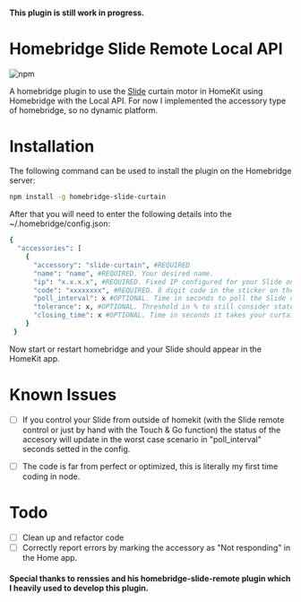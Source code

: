 #### This plugin is still work in progress.

# Homebridge Slide Remote Local API

![npm](https://img.shields.io/npm/v/homebridge-slide-remote)

A homebridge plugin to use the [Slide](https://slide.store) curtain motor in HomeKit using Homebridge with the Local API. For now I
implemented the accessory type of homebridge, so no dynamic platform.

# Installation

The following command can be used to install the plugin on the Homebridge server:

```bash
npm install -g homebridge-slide-curtain
```

After that you will need to enter the following details into the ~/.homebridge/config.json:

```bash
{
  "accessories": [
    {
      "accessory": "slide-curtain", #REQUIRED
      "name": "name", #REQUIRED. Your desired name.
      "ip": "x.x.x.x", #REQUIRED. Fixed IP configured for your Slide on your router.
      "code": "xxxxxxxx", #REQUIRED. 8 digit code in the sticker on the top of your Slide.
      "poll_interval": x #OPTIONAL. Time in seconds to poll the Slide curtain. Defaults to 5.
      "tolerance": x, #OPTIONAL. Threshold in % to still consider state fully open or fully closed. Defaults to 7.
      "closing_time": x #OPTIONAL. Time in seconds it takes your curtain to fully open/close. Defaults to 20.
    }
 }
```

Now start or restart homebridge and your Slide should appear in the HomeKit app.

# Known Issues

- [ ] If you control your Slide from outside of homekit (with the Slide remote control or just by hand with the Touch & Go function) the
      status of the accesory will update in the worst case scenario in "poll_interval" seconds setted in the config.

- [ ] The code is far from perfect or optimized, this is literally my first time coding in node.

# Todo

- [ ] Clean up and refactor code
- [ ] Correctly report errors by marking the accessory as "Not responding" in the Home app.

#### Special thanks to renssies and his homebridge-slide-remote plugin which I heavily used to develop this plugin.
